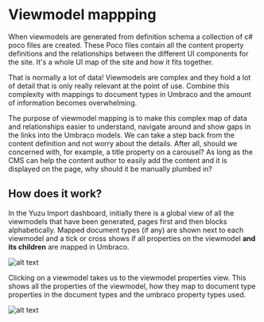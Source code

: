 # Viewmodel mappping

When viewmodels are generated from definition schema a collection of c# poco files are created. These Poco files contain all the content property definitions and the relationships between the different UI components for the site. It's a whole UI map of the site and how it fits together. 

That is normally a lot of data! Viewmodels are complex and they hold a lot of detail that is only really relevant at the point of use. Combine this complexity with mappings to document types in Umbraco and the amount of information becomes overwhelming. 

The purpose of viewmodel mapping is to make this complex map of data and relationships easier to understand, navigate around and show gaps in the links into the Umbraco models. We can take a step back from the content definition and not worry about the details. After all, should we concerned with, for example, a title property on a carousel? As long as the CMS can help the content author to easily add the content and it is displayed on the page, why should it be manually plumbed in?

## How does it work?

In the Yuzu Import dashboard, initially there is a global view of all the viewmodels that have been generated, pages first and then blocks alphabetically. Mapped document types (if any) are shown next to each viewmodel and a tick or cross shows if all properties on the viewmodel **and its children** are mapped in Umbraco. 

![alt text](/images/viewmodel_mapping_viewmodels_.jpg "Viewmodel Global")

Clicking on a viewmodel takes us to the viewmodel properties view. This shows all the properties of the viewmodel, how they map to document type properties in the document types and the umbraco property types used.

![alt text](/images/Viewmodel_properties_.jpg "Viewmodel Properties")